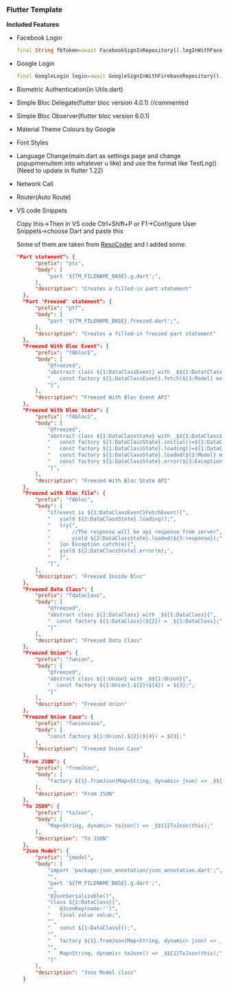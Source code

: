 ### 	Flutter Template	

**Included Features** 

- Facebook Login

  ```dart
  final String fbToken=await FacebookSignInRepository().logInWithFacebook();
  ```

- Google Login

  ```dart
  final GoogleLogin login=await GoogleSignInWithFirebaseRepository().signInWithGoogle();
  ```

  

- Biometric Authentication(in Utils.dart)

- Simple Bloc Delegate(flutter bloc version 4.0.1) //commented

- Simple Bloc Observer(flutter bloc version 6.0.1)

- Material Theme Colours by Google

- Font Styles

- Language Change(main.dart as settings page and change popupmenuitem into whatever u like) and use the format like TestLng()(Need to update in flutter 1.22)

- Network Call 

- Router(Auto Route)

- VS code Snippets

  Copy this->Then in VS code Ctrl+Shift+P or F1->Configure User Snippets->choose Dart and paste this
  
  Some of them are taken from [ResoCoder](https://resocoder.com/2020/02/11/freezed-data-class-union-in-one-dart-package/) and I added some.
  
  ```json
  "Part statement": {
		"prefix": "pts",
		"body": [
			"part '${TM_FILENAME_BASE}.g.dart';",
		],
		"description": "Creates a filled-in part statement"
	},
	"Part 'Freezed' statement": {
		"prefix": "ptf",
		"body": [
			"part '${TM_FILENAME_BASE}.freezed.dart';",
		],
		"description": "Creates a filled-in freezed part statement"
	},
	"Freezed With Bloc Event": {
		"prefix": "fAblocE",
		"body": [
			"@freezed",
			"abstract class ${1:DataClassEvent} with _$${1:DatatClassEvent}{",
			"   const factory ${1:DataClassEvent}.fetch(${3:Model} model)=${1:DataClassEvent}FetchEvent;",
			"}",
		],
		"description": "Freezed With Bloc Event API"
	},
	"Freezed With Bloc State": {
		"prefix": "fAblocS",
		"body": [
			"@freezed",
			"abstract class ${1:DataClassState} with _$${1:DataClassState}{",
			"   const factory ${1:DataClassState}.initial()=${1:DataClassState}Initial;",
			"   const factory ${1:DataClassState}.loading()=${1:DataClassState}Loading;",
			"   const factory ${1:DataClassState}.loaded(${2:Model} model)=${1:DataClassState}Loaded;",
			"   const factory ${1:DataClassState}.error(${3:Exception exception})=${1:DataClassState}Error;",
			"}",
		],
		"description": "Freezed With Bloc State API"
	},
	"Freezed with Bloc file": {
		"prefix": "fAbloc",
		"body": [
			"if(event is ${1:DataClassEvent}FetchEvent){",
			"   yield ${2:DataClassState}.loading();",
			"   try{",
			"       //The response will be api response from server",
			"       yield ${2:DataClassState}.loaded(${3:response});",
			"   }on Exception catch(e){",
			"   yield ${2:DataClassState}.error(e);",
			"   }",
			"}",
		],
		"description": "Freezed Inside Bloc"
	},
	"Freezed Data Class": {
		"prefix": "fdataclass",
		"body": [
			"@freezed",
			"abstract class ${1:DataClass} with _$${1:DataClass}{",
			"  const factory ${1:DataClass}(${2}) = _${1:DataClass};",
			"}"
		],
		"description": "Freezed Data Class"
	},
	"Freezed Union": {
		"prefix": "funion",
		"body": [
			"@freezed",
			"abstract class ${1:Union} with _$${1:Union}{",
			"  const factory ${1:Union}.${2}(${4}) = ${3};",
			"}"
		],
		"description": "Freezed Union"
	},
	"Freezed Union Case": {
		"prefix": "funioncase",
		"body": [
			"const factory ${1:Union}.${2}(${4}) = ${3};"
		],
		"description": "Freezed Union Case"
	},
	"From JSON": {
		"prefix": "fromJson",
		"body": [
			"factory ${1}.fromJson(Map<String, dynamic> json) => _$${1}FromJson(json);"
		],
		"description": "From JSON"
	},
	"To JSON": {
		"prefix": "toJson",
		"body": [
			"Map<String, dynamic> toJson() => _$${1}ToJson(this);"
		],
		"description": "To JSON"
	},
	"Json Model": {
		"prefix": "jmodel",
		"body": [
			"import 'package:json_annotation/json_annotation.dart';",
			"",
			"part '${TM_FILENAME_BASE}.g.dart';",
			"",
			"@JsonSerializable()",
			"class ${1:DataClass}{",
			"   @JsonKey(name:'')",
			"   final value value;",
			"",
			"   const ${1:DataClass}();",
			"",
			"   factory ${1}.fromJson(Map<String, dynamic> json) => _$${1}FromJson(json);",
			"",
			"   Map<String, dynamic> toJson() => _$${1}ToJson(this);",
			"}"
		],
		"description": "Json Model class"
	}
  ```
